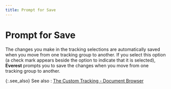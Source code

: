 ```yaml
---
title: Prompt for Save
---
```


# Prompt for Save


The changes you make in the tracking selections are automatically saved when you move from one tracking group to another. If you select this option (a check mark appears beside the option to indicate that it is selected), **Everest** prompts you to save the changes when you move from one tracking group to another.


{:.see_also}
See also
: [The Custom Tracking - Document Browser]({{site.ct_baseurl}}/document-tracking/tracking-sales-documents/the_custom_tracking_document_browser_1.html)

